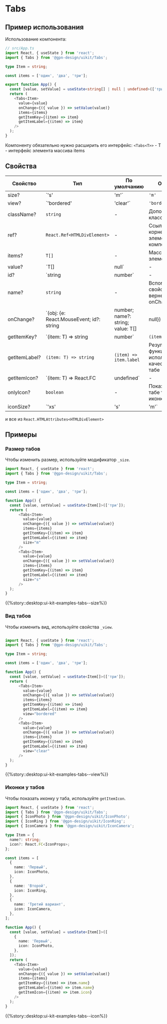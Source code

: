 # Tabs

## Пример использования

Использование компонента:

```ts
// src/App.ts
import React, { useState } from 'react';
import { Tabs } from '@gpn-design/uikit/Tabs';

type Item = string;

const items = ['один', 'два', 'три'];

export function App() {
  const [value, setValue] = useState<string[] | null | undefined>(['три']);
  return (
    <Tabs<Item>
      value={value}
      onChange={({ value }) => setValue(value)}
      items={items}
      getItemKey={(item) => item}
      getItemLabel={(item) => item}
    />
  );
}
```

Компоненту обязательно нужно расширить его интерфейс:
`<Tabs<T>>` - T - интерфейс элемента массива items

## Свойства

<!-- props:start -->

| Свойство      | Тип                                                                                             | По умолчанию           | Описание                                                                    |
| ------------- | ----------------------------------------------------------------------------------------------- | ---------------------- | --------------------------------------------------------------------------- |
| size?         | `'s' | 'm'`                                                                                     | `'m'`                  | Размер                                                                      |
| view?         | `'bordered' | 'clear'`                                                                          | `'bordered'`           | Вид                                                                         |
| className?    | `string`                                                                                        | -                      | Дополнительный класс                                                        |
| ref?          | `React.Ref<HTMLDivElement>`                                                                     | -                      | Ссылка на корневой DOM элемент компонента                                   |
| items?        | `T[]`                                                                                           | -                      | Массив элементов                                                            |
| value?        | `T[] | null`                                                                                    | -                      | Выбранный элемент                                                           |
| id?           | `string | number`                                                                               | -                      | Вспомогательное свойсво вернентся в onChange                                |
| name?         | `string`                                                                                        | -                      | Вспомогательное свойсво вернентся в onChange                                |
| onChange?     | `(obj: {e: React.MouseEvent; id?: string | number; name?: string; value: T[] | null}) => void;` | -                      | событие с рабатывающее при выборе пользователем пункта                      |
| getItemKey?   | `(item: T) => string | number`                                                                  | `(item) => item.id`    | Ожидается что результат функции возвращает уникальный ключ каждого из items |
| getItemLabel? | `(item: T) => string`                                                                           | `(item) => item.label` | Результат функции будет использоваться в качестве текста в табе             |
| getItemIcon?  | `(item: T) => React.FC<IconProps> | undefined`                                                  | -                      | Результат функции будет использоваться в качестве иконки в табе             |
| onlyIcon?     | `boolean`                                                                                       | -                      | Показавать в табе только иконку                                             |
| iconSize?     | `'xs' | 's' | 'm'`                                                                              | зависит от `size`      | Размер иконки в табе                                                        |

и все из `React.HTMLAttributes<HTMLDivElement>`

<!-- props:end -->

## Примеры

### Размер табов

Чтобы изменить размер, используйте модификатор `_size`.

```ts
import React, { useState } from 'react';
import { Tabs } from '@gpn-design/uikit/Tabs';

type Item = string;

const items = ['один', 'два', 'три'];

function App() {
  const [value, setValue] = useState<Item[]>(['три']);
  return (
      <Tabs<Item>
        value={value}
        onChange={({ value }) => setValue(value)}
        items={items}
        getItemKey={(item) => item}
        getItemLabel={(item) => item}
        size="m"
      />
      <Tabs<Item>
        value={value}
        onChange={({ value }) => setValue(value)}
        items={items}
        getItemKey={(item) => item}
        getItemLabel={(item) => item}
        size="s"
      />
  );
}
```

{{%story::desktop:ui-kit-examples-tabs--size%}}

### Вид табов

Чтобы изменить вид, используйте свойства `_view`.

```ts

import React, { useState } from 'react';
import { Tabs } from '@gpn-design/uikit/Tabs';

type Item = string;

const items = ['один', 'два', 'три'];

function App() {
  const [value, setValue] = useState<Item[]>(['три']);
  return (
      <Tabs<Item>
        value={value}
        onChange={({ value }) => setValue(value)}
        items={items}
        getItemKey={(item) => item}
        getItemLabel={(item) => item}
        view="bordered"
      />
      <Tabs<Item>
        value={value}
        onChange={({ value }) => setValue(value)}
        items={items}
        getItemKey={(item) => item}
        getItemLabel={(item) => item}
        view="clear"
      />
  );
}
```

{{%story::desktop:ui-kit-examples-tabs--view%}}

### Иконки у табов

Чтобы показать иконку у таба, используйте `getItemIcon`.

```ts
import React, { useState } from 'react';
import { Tabs } from '@gpn-design/uikit/Tabs';
import { IconPhoto } from '@gpn-design/uikit/IconPhoto';
import { IconRing } from '@gpn-design/uikit/IconRing';
import { IconCamera } from '@gpn-design/uikit/IconCamera';

type Item = {
  name?: string;
  icon?: React.FC<IconProps>;
};

const items = [
  {
    name: 'Первый',
    icon: IconPhoto,
  },
  {
    name: 'Второй',
    icon: IconRing,
  },
  {
    name: 'Третий вариант',
    icon: IconCamera,
  },
];

function App() {
  const [value, setValue] = useState<Item[]>([
    {
      name: 'Первый',
      icon: IconPhoto,
    },
  ]);
  return (
    <Tabs<Item>
      value={value}
      onChange={({ value }) => setValue(value)}
      items={items}
      getItemKey={(item) => item.name}
      getItemLabel={(item) => item.name}
      getItemIcon={(item) => item.icon}
    />
  );
}
```

{{%story::desktop:ui-kit-examples-tabs--icon%}}
